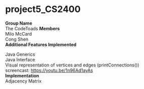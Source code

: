 # project5_CS2400
**Group Name**   
The CodeToads
**Members**  
Milo McCard  
Cong Shen  
**Additional Features Implemented**

Java Generics <br /> 
Java Interface<br />
Visual representation of vertices and edges (printConnections())<br />
screencast: https://youtu.be/1n96Ad1ayAs<br />
**Implementation**  
Adjacency Matrix
